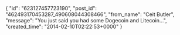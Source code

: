  {
   "id": "623127457723190",
   "post_id": "462493170453287_490608044308466",
   "from_name": "Ceit Butler",
   "message": "You just said you had some Dogecoin and Litecoin...",
   "created_time": "2014-02-10T02:22:53+0000"
 }

